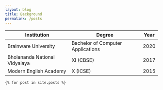```yaml
---
layout: blog
title: Background
permalink: /posts
---
```


<!-- Write the Post page here -->

| Institution                   | Degree                            | Year |
|-------------------------------|-----------------------------------|------|
| Brainware University          | Bachelor of Computer Applications | 2020 |
| Bholananda National Vidyalaya | XI (CBSE)                         | 2017 |
| Modern English Academy        | X (ICSE)                          | 2015 |
    {% for post in site.posts %}
<!--<article class="archive-item"><a class="archive-item-link" href="{{ post.url }}">{{ post.title }}</a>
</article>
    {% endfor %}
</div>
</div>

<div class="main">
<div class="post-wrap archive">
